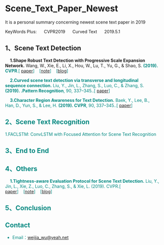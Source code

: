 # Scene_Text_Paper_Newest
It is a personal summary concerning newest scene text paper in 2019

KeyWords Plus:  &#160;&#160;&#160;&#160;    CVPR2019   &#160;&#160;&#160;&#160;  Curved Text  &#160;&#160;&#160;&#160;   2019.5.1

## 1、Scene Text Detection
&#160;&#160;&#160;&#160;**1.Shape Robust Text Detection with Progressive Scale Expansion Network.** Wang, W., Xie, E., Li, X., Hou, W., Lu, T., Yu, G., & Shao, S. **<font color=0088888>(2019). CVPR**.[ [paper](http://arxiv.org/abs/1903.12473)]&#160;&#160;&#160;&#160;[[note](https://github.com/weijiawu/Scene_Text_Paper_Newest/tree/master/Scene_Text_Detection)]&#160;&#160;&#160;&#160;[[blog](http://www.weijiawu.com.cn/2019/04/19/文本检测-PSENet-1s/)]

&#160;&#160;&#160;&#160;**2.Curved scene text detection via transverse and longitudinal sequence connection.** Liu, Y., Jin, L., Zhang, S., Luo, C., & Zhang, S. **<font color=0088888>(2019). .Pattern Recognition**, 90, 337–345..[ [paper](https://www.sciencedirect.com/science/article/pii/S0031320319300664?via%3Dihub)]&#160;&#160;&#160;&#160;

&#160;&#160;&#160;&#160;**3.Character Region Awareness for Text Detection.** Baek, Y., Lee, B., Han, D., Yun, S., & Lee, H. **<font color=0088888>(2019).  CVPR**, 90, 337–345..[ [paper](http://arxiv.org/abs/1904.01941)]&#160;&#160;&#160;&#160;

## 2、Scene Text Recognition

1.FACLSTM: ConvLSTM with Focused Attention for Scene Text Recognition

## 3、End to End

## 4、Others

&#160;&#160;&#160;&#160;**1.Tightness-aware Evaluation Protocol for Scene Text Detection.** Liu, Y., Jin, L., Xie, Z., Luo, C., Zhang, S., & Xie, L. (2019). CVPR.[ [paper](https://arxiv.org/abs/1904.00813)]&#160;&#160;&#160;&#160;[[note](https://github.com/weijiawu/Scene_Text_Paper_Newest/tree/master/Others)]&#160;&#160;&#160;&#160;[[blog](http://www.weijiawu.com.cn/2019/04/24/文本检测TIoU-metric/)]

## 5、Conclusion

## Contact
- Email：<weijia_wu@yeah.net>

